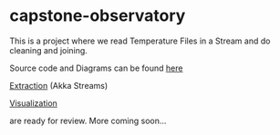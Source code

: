 # capstone-observatory
This is a project where we read Temperature Files in a Stream and do cleaning and joining.

Source code and Diagrams can be found [here](src/main/scala/observatory)

[Extraction](src/main/scala/observatory/Extraction.scala) (Akka Streams)

[Visualization](src/main/scala/observatory/Visualization.scala)

are ready for review.
More coming soon...
